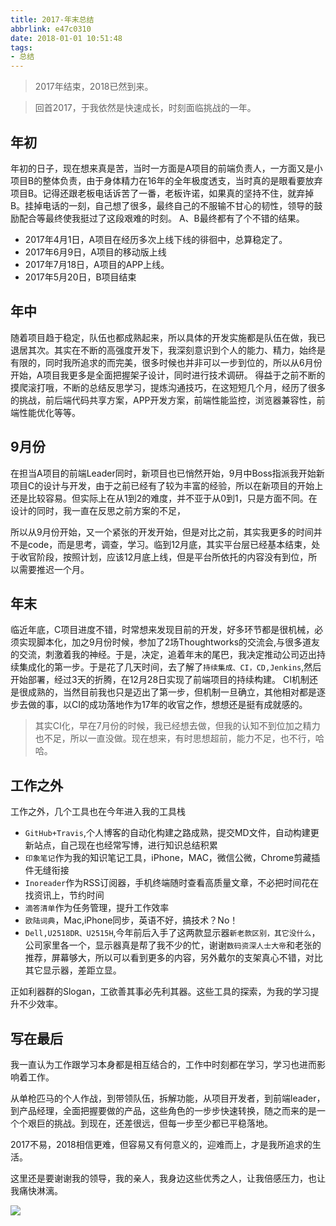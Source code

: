 ```yaml
---
title: 2017-年末总结
abbrlink: e47c0310
date: 2018-01-01 10:51:48
tags:
- 总结
---
```

> 2017年结束，2018已然到来。

> 回首2017，于我依然是快速成长，时刻面临挑战的一年。


## 年初

年初的日子，现在想来真是苦，当时一方面是A项目的前端负责人，一方面又是小项目B的整体负责，由于身体精力在16年的全年极度透支，当时真的是眼看要放弃项目B。记得还跟老板电话诉苦了一番，老板许诺，如果真的坚持不住，就弃掉B。挂掉电话的一刻，自己想了很多，最终自己的不服输不甘心的韧性，领导的鼓励配合等最终使我挺过了这段艰难的时刻。
A、B最终都有了个不错的结果。

+ 2017年4月1日，A项目在经历多次上线下线的徘徊中，总算稳定了。
+ 2017年6月9日，A项目的移动版上线
+ 2017年7月18日，A项目的APP上线。
+ 2017年5月20日，B项目结束


## 年中

随着项目趋于稳定，队伍也都成熟起来，所以具体的开发实施都是队伍在做，我已退居其次。其实在不断的高强度开发下，我深刻意识到个人的能力、精力，始终是有限的，同时我所追求的而完美，很多时候也并非可以一步到位的，所以从6月份开始，A项目我更多是全面把握架子设计，同时进行技术调研。
得益于之前不断的摸爬滚打哦，不断的总结反思学习，提炼沟通技巧，在这短短几个月，经历了很多的挑战，前后端代码共享方案，APP开发方案，前端性能监控，浏览器兼容性，前端性能优化等等。

## 9月份

在担当A项目的前端Leader同时，新项目也已悄然开始，9月中Boss指派我开始新项目C的设计与开发，由于之前已经有了较为丰富的经验，所以在新项目的开始上还是比较容易。但实际上在从1到2的难度，并不亚于从0到1，只是方面不同。在设计的同时，我一直在反思之前方案的不足，

所以从9月份开始，又一个紧张的开发开始，但是对比之前，其实我更多的时间并不是code，而是思考，调查，学习。临到12月底，其实平台层已经基本结束，处于收官阶段，按照计划，应该12月底上线，但是平台所依托的内容没有到位，所以需要推迟一个月。


## 年末

临近年底，C项目进度不错，时常想来发现目前的开发，好多环节都是很机械，必须实现脚本化，加之9月份时候，参加了2场Thoughtworks的交流会,与很多道友的交流，刺激着我的神经。于是，决定，追着年末的尾巴，我决定推动公司迈出持续集成化的第一步。于是花了几天时间，去了解了`持续集成、CI，CD,Jenkins`,然后开始部署，经过3天的折腾，在12月28日实现了前端项目的持续构建。
CI机制还是很成熟的，当然目前我也只是迈出了第一步，但机制一旦确立，其他相对都是逐步去做的事，以CI的成功落地作为17年的收官之作，想想还是挺有成就感的。

> 其实CI化，早在7月份的时候，我已经想去做，但我的认知不到位加之精力也不足，所以一直没做。现在想来，有时思想超前，能力不足，也不行，哈哈。


## 工作之外

工作之外，几个工具也在今年进入我的工具栈
+ `GitHub+Travis`,个人博客的自动化构建之路成熟，提交MD文件，自动构建更新站点，自己现在也经常写博，进行知识总结积累
+ `印象笔记`作为我的知识笔记工具，iPhone，MAC，微信公微，Chrome剪藏插件无缝衔接
+ `Inoreader`作为RSS订阅器，手机终端随时查看高质量文章，不必把时间花在找资讯上，节约时间
+ `滴答清单`作为任务管理，提升工作效率
+ `欧陆词典`，Mac,iPhone同步，英语不好，搞技术？No！
+ `Dell,U2518DR、U2515H`,今年前后入手了这两款显示器`新老款区别，其它没什么`，公司家里各一个，显示器真是帮了我不少的忙，谢谢`数码资深人士大帝`和老张的推荐，屏幕够大，所以可以看到更多的内容，另外戴尔的支架真心不错，对比其它显示器，差距立显。

正如利器群的Slogan，工欲善其事必先利其器。这些工具的探索，为我的学习提升不少效率。

## 写在最后

我一直认为工作跟学习本身都是相互结合的，工作中时刻都在学习，学习也进而影响着工作。

从单枪匹马的个人作战，到带领队伍，拆解功能，从项目开发者，到前端leader，到产品经理，全面把握要做的产品，这些角色的一步步快速转换，随之而来的是一个个艰巨的挑战。到现在，还差很远，但每一步至少都已平稳落地。

2017不易，2018相信更难，但容易又有何意义的，迎难而上，才是我所追求的生活。

这里还是要谢谢我的领导，我的亲人，我身边这些优秀之人，让我倍感压力，也让我痛快淋漓。

![](http://static.1991421.cn/blog/2018-01-01-045311.jpg)

